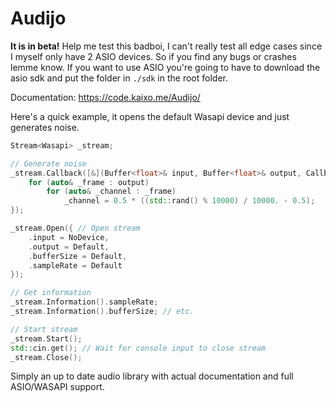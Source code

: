 # Audijo

**It is in beta!**
Help me test this badboi, I can't really test all edge cases since I myself only have 2 ASIO devices. So if you find any bugs or crashes lemme know. If you want to use ASIO you're going to have to download the asio sdk and put the folder in <code>./sdk</code> in the root folder.

Documentation: https://code.kaixo.me/Audijo/

Here's a quick example, it opens the default Wasapi device and just generates noise.
```cpp
Stream<Wasapi> _stream;

// Generate noise
_stream.Callback([&](Buffer<float>& input, Buffer<float>& output, CallbackInfo info) {   
    for (auto& _frame : output)
        for (auto& _channel : _frame)
            _channel = 0.5 * ((std::rand() % 10000) / 10000. - 0.5);
});

_stream.Open({ // Open stream
    .input = NoDevice,
    .output = Default,
    .bufferSize = Default, 
    .sampleRate = Default 
});

// Get information
_stream.Information().sampleRate;
_stream.Information().bufferSize; // etc.

// Start stream
_stream.Start();
std::cin.get(); // Wait for console input to close stream
_stream.Close();
```

Simply an up to date audio library with actual documentation and full ASIO/WASAPI support.
